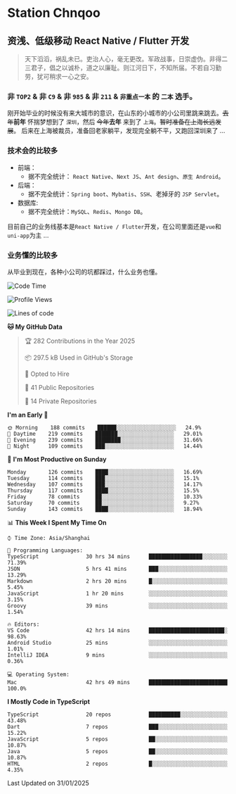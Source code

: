 # Station Chnqoo

## 资浅、低级移动 React Native / Flutter 开发

> 天下滔滔，祸乱未已。吏治人心，毫无更改。军政战事，日崇虚伪。非得二三君子，倡之以诚朴，道之以廉耻。则江河日下，不知所届。不若自习勤劳，犹可稍求一心之安。

### 非 `TOP2` & 非 `C9` & 非 `985` & 非 `211` & `非重点一本` 的 `二本` 选手。

刚开始毕业的时候没有来大城市的意识，在山东的小城市的小公司里跳来跳去。~~去年~~**前年** 怀揣梦想到了 `深圳`，然后 ~~今年~~**去年** 来到了 `上海`。~~暂时准备在上海长远发展~~。
后来在上海被裁员，准备回老家躺平，发现完全躺不平，又跑回深圳来了 ...

### 技术会的比较多

- 前端：
  - 据不完全统计： `React Native`、`Next JS`、`Ant design`、`原生 Android`。
- 后端：
  - 据不完全统计：`Spring boot`、`Mybatis`、`SSH`、老掉牙的 `JSP Servlet`。
- 数据库:
  - 据不完全统计：`MySQL`、`Redis`、`Mongo DB`。

目前自己的业务线基本是`React Native / Flutter`开发，在公司里面还是`vue`和`uni-app`为主 ...

### 业务懂的比较多

从毕业到现在，各种小公司的坑都踩过，什么业务也懂。

<!--START_SECTION:waka-->
![Code Time](http://img.shields.io/badge/Code%20Time-7%2C398%20hrs%2027%20mins-blue)

![Profile Views](http://img.shields.io/badge/Profile%20Views-0-blue)

![Lines of code](https://img.shields.io/badge/From%20Hello%20World%20I%27ve%20Written-497%20Thousand%20lines%20of%20code-blue)

**🐱 My GitHub Data** 

> 🏆 282 Contributions in the Year 2025
 > 
> 📦 297.5 kB Used in GitHub's Storage 
 > 
> 💼 Opted to Hire
 > 
> 📜 41 Public Repositories 
 > 
> 🔑 14 Private Repositories  
 > 
**I'm an Early 🐤** 

```text
🌞 Morning    188 commits    ██████░░░░░░░░░░░░░░░░░░░   24.9% 
🌆 Daytime    219 commits    ███████░░░░░░░░░░░░░░░░░░   29.01% 
🌃 Evening    239 commits    ████████░░░░░░░░░░░░░░░░░   31.66% 
🌙 Night      109 commits    ███░░░░░░░░░░░░░░░░░░░░░░   14.44%

```
📅 **I'm Most Productive on Sunday** 

```text
Monday       126 commits    ████░░░░░░░░░░░░░░░░░░░░░   16.69% 
Tuesday      114 commits    ███░░░░░░░░░░░░░░░░░░░░░░   15.1% 
Wednesday    107 commits    ███░░░░░░░░░░░░░░░░░░░░░░   14.17% 
Thursday     117 commits    ████░░░░░░░░░░░░░░░░░░░░░   15.5% 
Friday       78 commits     ██░░░░░░░░░░░░░░░░░░░░░░░   10.33% 
Saturday     70 commits     ██░░░░░░░░░░░░░░░░░░░░░░░   9.27% 
Sunday       143 commits    ████░░░░░░░░░░░░░░░░░░░░░   18.94%

```


📊 **This Week I Spent My Time On** 

```text
⌚︎ Time Zone: Asia/Shanghai

💬 Programming Languages: 
TypeScript               30 hrs 34 mins      █████████████████░░░░░░░░   71.39% 
JSON                     5 hrs 41 mins       ███░░░░░░░░░░░░░░░░░░░░░░   13.29% 
Markdown                 2 hrs 20 mins       █░░░░░░░░░░░░░░░░░░░░░░░░   5.45% 
JavaScript               1 hr 20 mins        ░░░░░░░░░░░░░░░░░░░░░░░░░   3.15% 
Groovy                   39 mins             ░░░░░░░░░░░░░░░░░░░░░░░░░   1.54%

🔥 Editors: 
VS Code                  42 hrs 14 mins      ████████████████████████░   98.63% 
Android Studio           25 mins             ░░░░░░░░░░░░░░░░░░░░░░░░░   1.01% 
IntelliJ IDEA            9 mins              ░░░░░░░░░░░░░░░░░░░░░░░░░   0.36%

💻 Operating System: 
Mac                      42 hrs 49 mins      █████████████████████████   100.0%

```

**I Mostly Code in TypeScript** 

```text
TypeScript               20 repos            ██████████░░░░░░░░░░░░░░░   43.48% 
Dart                     7 repos             ███░░░░░░░░░░░░░░░░░░░░░░   15.22% 
JavaScript               5 repos             ██░░░░░░░░░░░░░░░░░░░░░░░   10.87% 
Java                     5 repos             ██░░░░░░░░░░░░░░░░░░░░░░░   10.87% 
HTML                     2 repos             █░░░░░░░░░░░░░░░░░░░░░░░░   4.35%

```



 Last Updated on 31/01/2025
<!--END_SECTION:waka-->

<!---
ChenqiaoStation/ChenqiaoStation is a ✨ special ✨ repository because its `README.md` (this file) appears on your GitHub profile.
You can click the Preview link to take a look at your changes.
--->
